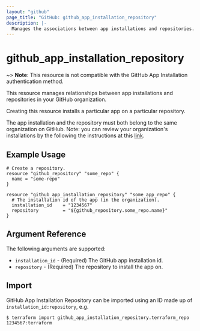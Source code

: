 ```yaml
---
layout: "github"
page_title: "GitHub: github_app_installation_repository"
description: |-
  Manages the associations between app installations and repositories.
---
```


# github_app_installation_repository

~> **Note**: This resource is not compatible with the GitHub App Installation authentication method.

This resource manages relationships between app installations and repositories
in your GitHub organization.

Creating this resource installs a particular app on a particular repository.

The app installation and the repository must both belong to the same
organization on GitHub. Note: you can review your organization's installations
by the following the instructions at this
[link](https://docs.github.com/en/github/setting-up-and-managing-organizations-and-teams/reviewing-your-organizations-installed-integrations).

## Example Usage

```hcl
# Create a repository.
resource "github_repository" "some_repo" {
  name = "some-repo"
}

resource "github_app_installation_repository" "some_app_repo" {
  # The installation id of the app (in the organization).
  installation_id    = "1234567"
  repository         = "${github_repository.some_repo.name}"
}
```

## Argument Reference

The following arguments are supported:

* `installation_id` - (Required) The GitHub app installation id.
* `repository`      - (Required) The repository to install the app on.

## Import

GitHub App Installation Repository can be imported
using an ID made up of `installation_id:repository`, e.g.

```
$ terraform import github_app_installation_repository.terraform_repo 1234567:terraform
```
